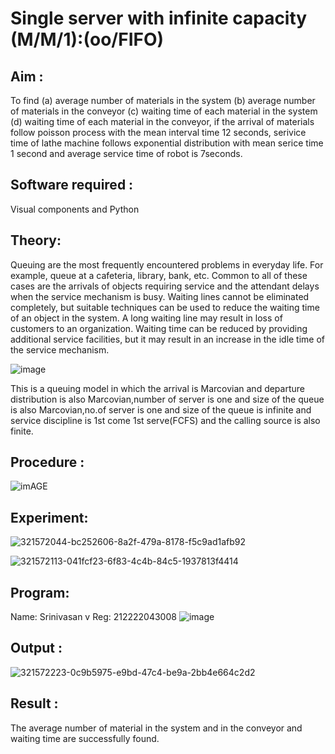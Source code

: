 # Single server with infinite capacity (M/M/1):(oo/FIFO)
## Aim :
To find (a) average number of materials in the system (b) average number of materials in the conveyor (c) waiting time of each material in the system (d) waiting time of each material in the conveyor, if the arrival  of materials follow poisson process with the mean interval time 12 seconds, serivice time of lathe machine follows exponential distribution with mean serice time 1 second and average service time of robot is 7seconds.

## Software required :
Visual components and Python

## Theory:
Queuing are the most frequently encountered problems in everyday life. For example, queue at a cafeteria, library, bank, etc. Common to all of these cases are the arrivals of objects requiring service and the attendant delays when the service mechanism is busy. Waiting lines cannot be eliminated completely, but suitable techniques can be used to reduce the waiting time of an object in the system. A long waiting line may result in loss of customers to an organization. Waiting time can be reduced by providing additional service facilities, but it may result in an increase in the idle time of the service mechanism.

![image](1.png)

This is a queuing model in which the arrival is Marcovian and departure distribution is also Marcovian,number of server is one and size of the queue is also Marcovian,no.of server is one and size of the queue is infinite and service discipline is 1st come 1st serve(FCFS) and the calling source is also finite.

## Procedure :

![imAGE](2.png)



## Experiment:
![321572044-bc252606-8a2f-479a-8178-f5c9ad1afb92](https://github.com/user-attachments/assets/8765b663-a93b-4017-a7d7-dbcadaef75b0)

![321572113-041fcf23-6f83-4c4b-84c5-1937813f4414](https://github.com/user-attachments/assets/7053be94-df97-44b2-9f0e-71be12498731)

 
## Program:
Name: Srinivasan v
Reg: 212222043008
![image](https://github.com/ramjan1729/Single-server-infinite-capacity---Markov-Model/assets/103921593/5f1fd58d-5929-4c51-89ea-4cef009e5bad)

## Output :
![321572223-0c9b5975-e9bd-47c4-be9a-2bb4e664c2d2](https://github.com/user-attachments/assets/a4cd9b3c-c64e-425d-b77f-b1ea8e9e4754)


## Result :
The average number of material in the system and in the conveyor and waiting time are successfully found.
